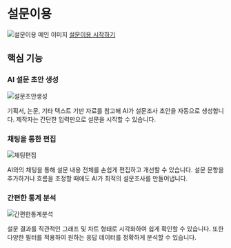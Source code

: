 # 설문이용
![설문이용 메인 이미지](https://github.com/user-attachments/assets/2a16e1a3-17da-4fc8-bf8c-454f878fd9ed)
[설문이용 시작하기](https://sulmoon.io/)

## 핵심 기능

### AI 설문 초안 생성
![설문초안생성](https://github.com/user-attachments/assets/c83105b5-fdb5-45a3-b06b-f0088fd7a046)

기획서, 논문, 기타 텍스트 기반 자료를 참고해 AI가 설문조사 초안을 자동으로 생성합니다. 제작자는 간단한 입력만으로 설문을 시작할 수 있습니다.

### 채팅을 통한 편집
![채팅편집](https://github.com/user-attachments/assets/c9b2efa9-5a9e-443b-ab12-edd50ba16eed)

AI와의 채팅을 통해 설문 내용 전체를 손쉽게 편집하고 개선할 수 있습니다. 설문 문항을 추가하거나 흐름을 조정할 때에도 AI가 최적의 설문조사를 만들어냅니다.

### 간편한 통계 분석
![간편한통계분석](https://github.com/user-attachments/assets/ffdb31fc-7ab9-4bc4-a6cb-b304d0c5af16)

설문 결과를 직관적인 그래프 및 차트 형태로 시각화하여 쉽게 확인할 수 있습니다. 또한 다양한 필터를 적용하여 원하는 응답 데이터를 정확하게 분석할 수 있습니다.
